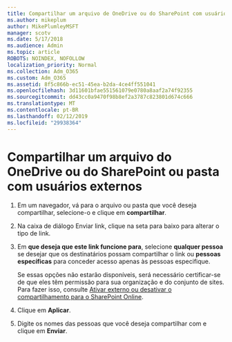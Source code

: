 ```yaml
---
title: Compartilhar um arquivo de OneDrive ou do SharePoint com usuários externos
ms.author: mikeplum
author: MikePlumleyMSFT
manager: scotv
ms.date: 5/17/2018
ms.audience: Admin
ms.topic: article
ROBOTS: NOINDEX, NOFOLLOW
localization_priority: Normal
ms.collection: Adm_O365
ms.custom: Adm_O365
ms.assetid: 8f5c866b-ec51-45ea-b2da-4ce4ff551041
ms.openlocfilehash: 3d11601bfae551561079e0780a8aaf2a74f92355
ms.sourcegitcommit: dd43cc0a9470f98b8ef2a3787c823801d674c666
ms.translationtype: MT
ms.contentlocale: pt-BR
ms.lasthandoff: 02/12/2019
ms.locfileid: "29938364"
---
```

# <a name="share-a-onedrive-or-sharepoint-file-or-folder-with-external-users"></a>Compartilhar um arquivo do OneDrive ou do SharePoint ou pasta com usuários externos

1. Em um navegador, vá para o arquivo ou pasta que você deseja compartilhar, selecione-o e clique em **compartilhar**.
    
2. Na caixa de diálogo Enviar link, clique na seta para baixo para alterar o tipo de link.
    
3. Em **que deseja que este link funcione para**, selecione **qualquer pessoa** se desejar que os destinatários possam compartilhar o link ou **pessoas específicas** para conceder acesso apenas às pessoas especifique. 
    
    Se essas opções não estarão disponíveis, será necessário certificar-se de que eles têm permissão para sua organização e do conjunto de sites. Para fazer isso, consulte [Ativar externo ou desativar o compartilhamento para o SharePoint Online](https://go.microsoft.com/fwlink/?linkid=866426).
    
4. Clique em **Aplicar**.
    
5. Digite os nomes das pessoas que você deseja compartilhar com e clique em **Enviar**.
    

